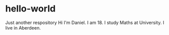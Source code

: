 # hello-world
Just another respository
Hi I'm Daniel. I am 18. I study Maths at University. 
I live in Aberdeen.
